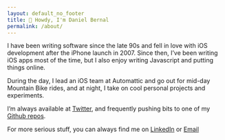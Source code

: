 ```yaml
---
layout: default_no_footer
title: 👋 Howdy, I'm Daniel Bernal
permalink: /about/
---
```



I have been writing software since the late 90s and fell in love with iOS development after the iPhone launch in 2007. Since then, I’ve been writing iOS apps most of the time, but I also enjoy writing Javascript and putting things online.

During the day, I lead an iOS team at Automattic and go out for mid-day Mountain Bike rides, and at night, I take on cool personal projects and experiments.

I’m always available at [Twitter](https://twitter.com/afterxleep), and frequently pushing bits to one of my [Github repos](https://github.com/afterxleep).

For more serious stuff, you can always find me on [LinkedIn](http://linkedin.com/in/danielbernalm) or <a href="&#109;&#97;&#105;&#108;&#116;&#111;&#58;&#121;&#111;&#64;&#100;&#97;&#110;&#105;&#101;&#108;&#98;&#101;&#114;&#110;&#97;&#108;&#46;&#99;&#111;">&#69;&#109;&#97;&#105;&#108;</a>
